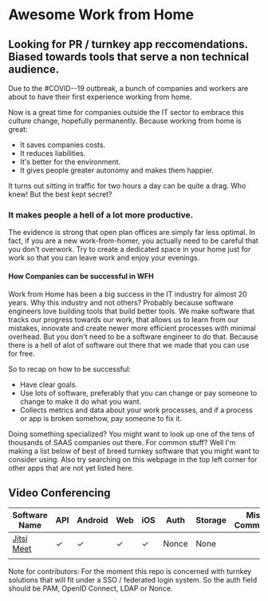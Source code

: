 # Awesome Work from Home

## Looking for PR / turnkey app reccomendations. Biased towards tools that serve a non technical audience.

Due to the #COVID--19 outbreak, a bunch of companies and workers are about to have their first experience working from home.

Now is a great time for companies outside the IT sector to embrace this culture change, hopefully permanently. 
Because working from home is great:

* It saves companies costs.
* It reduces liabilities. 
* It's better for the environment. 
* It gives people greater autonomy and makes them happier. 


It turns out sitting in traffic for two hours a day can be quite a drag. Who knew! But the best kept secret? 

### It makes people a hell of a lot more productive. 

The evidence is strong that open plan offices are simply far less optimal. In fact, if you are a new work-from-homer, you actually need to be careful that you don't overwork. 
Try to create a dedicated space in your home just for work so that you can leave work and enjoy your evenings. 

#### How Companies can be successful in WFH

Work from Home has been a big success in the IT industry for almost 20 years. Why this industry and not others? Probably because software engineers love building tools that build better tools. We make software that tracks our progress towards our work, that allows us to learn from our mistakes, innovate and create newer more efficient processes with minimal overhead. But you don't need to be a software engineer to do that. Because there is a hell of alot of software out there that we made that you can use for free.

So to recap on how to be successful:

* Have clear goals.
* Use lots of software, preferably that you can change or pay someone to change to make it do what you want.
* Collects metrics and data about your work processes, and if a process or app is broken somehow, pay someone to fix it. 

Doing something specialized? You might want to look up one of the tens of thousands of SAAS companies out there. For common stuff? Well I'm making a list below of best of breed turnkey software that you might want to consider using. Also try searching on this webpage in the top left corner for other apps that are not yet listed here.

## Video Conferencing

|Software Name|API|Android|Web|iOS|Auth|Storage|Misc Comments|
|---|---|---|---|---|---|---|---|
|[Jitsi Meet](https://jitsi.org/jitsi-meet)|✓|✓|✓|✓|Nonce|None||
||


Note for contributors:
For the moment this repo is concerned with turnkey solutions that will fit under a SSO / federated login system.
So the auth field should be PAM, OpenID Connect, LDAP or Nonce.
